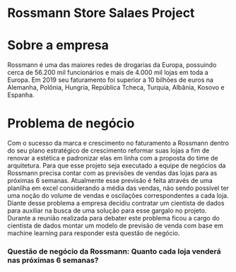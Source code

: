 # Rossmann Store Salaes Project
# Sobre a empresa
Rossmann é uma das maiores redes de drogarias da Europa, possuindo cerca de 56.200 mil funcionários e mais de 4.000 mil lojas em toda a Europa. Em 2019 seu faturamento foi superior a 10 bilhões de euros na Alemanha, Polônia, Hungria, República Tcheca, Turquia, Albânia, Kosovo e Espanha. 

# Problema de negócio
Com o sucesso da marca e crescimento no faturamento a Rossmann dentro do seu plano estratégico de crescimento reformar suas lojas a fim de renovar a estética e padronizar elas em linha com a proposta do time de arquitetura. Para que esse projeto seja executado a equipe de negócios da Rossmann precisa contar com as previsões de vendas das lojas para as próximas 6 semanas. Atualmente esse previsão é feita através de uma planilha em excel considerando a média das vendas, não sendo possível ter uma noção do volume de vendas e oscilações correspondentes a cada loja. Diante desse problema a empresa decidiu contratar um cientista de dados para auxiliar na busca de uma solução para esse gargalo no projeto. Durante a reunião realizada para debater este problema ficou a cargo do cientista de dados montar um modelo de previsão de venda com base em machine learning para responder esta questão de negócio.

### Questão de negócio da Rossmann: Quanto cada loja venderá nas próximas 6 semanas?
